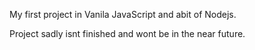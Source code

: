 My first project in Vanila JavaScript and abit of Nodejs.

Project sadly isnt finished and wont be in the near future.
